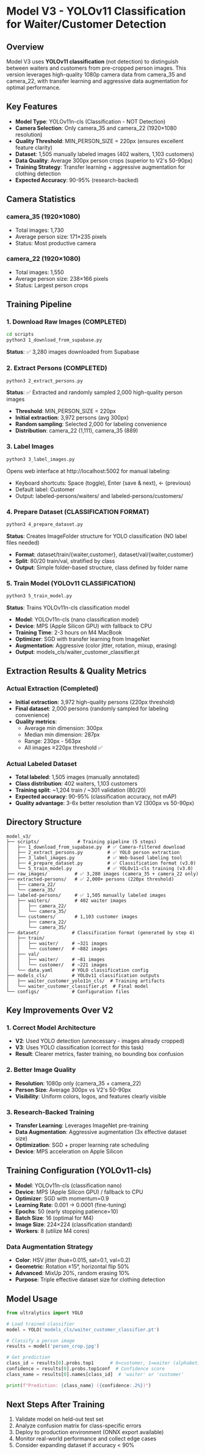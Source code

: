 # Model V3 - YOLOv11 Classification for Waiter/Customer Detection

## Overview
Model V3 uses **YOLOv11 classification** (not detection) to distinguish between waiters and customers from pre-cropped person images. This version leverages high-quality 1080p camera data from camera_35 and camera_22, with transfer learning and aggressive data augmentation for optimal performance.

## Key Features
- **Model Type**: YOLOv11n-cls (Classification - NOT Detection)
- **Camera Selection**: Only camera_35 and camera_22 (1920×1080 resolution)
- **Quality Threshold**: MIN_PERSON_SIZE = 220px (ensures excellent feature clarity)
- **Dataset**: 1,505 manually labeled images (402 waiters, 1,103 customers)
- **Data Quality**: Average 300px person crops (superior to V2's 50-90px)
- **Training Strategy**: Transfer learning + aggressive augmentation for clothing detection
- **Expected Accuracy**: 90-95% (research-backed)

## Camera Statistics

### camera_35 (1920×1080)
- Total images: 1,730
- Average person size: 171×235 pixels
- Status: Most productive camera

### camera_22 (1920×1080)
- Total images: 1,550
- Average person size: 238×166 pixels
- Status: Largest person crops

## Training Pipeline

### 1. Download Raw Images (COMPLETED)
```bash
cd scripts
python3 1_download_from_supabase.py
```
**Status**: ✅ 3,280 images downloaded from Supabase

### 2. Extract Persons (COMPLETED)
```bash
python3 2_extract_persons.py
```
**Status**: ✅ Extracted and randomly sampled 2,000 high-quality person images
- **Threshold**: MIN_PERSON_SIZE = 220px
- **Initial extraction**: 3,972 persons (avg 300px)
- **Random sampling**: Selected 2,000 for labeling convenience
- **Distribution**: camera_22 (1,111), camera_35 (889)

### 3. Label Images
```bash
python3 3_label_images.py
```
Opens web interface at http://localhost:5002 for manual labeling:
- Keyboard shortcuts: Space (toggle), Enter (save & next), ← (previous)
- Default label: Customer
- Output: labeled-persons/waiters/ and labeled-persons/customers/

### 4. Prepare Dataset (CLASSIFICATION FORMAT)
```bash
python3 4_prepare_dataset.py
```
**Status**: Creates ImageFolder structure for YOLO classification (NO label files needed)
- **Format**: dataset/train/{waiter,customer}, dataset/val/{waiter,customer}
- **Split**: 80/20 train/val, stratified by class
- **Output**: Simple folder-based structure, class defined by folder name

### 5. Train Model (YOLOv11 CLASSIFICATION)
```bash
python3 5_train_model.py
```
**Status**: Trains YOLOv11n-cls classification model
- **Model**: YOLOv11n-cls (nano classification model)
- **Device**: MPS (Apple Silicon GPU) with fallback to CPU
- **Training Time**: 2-3 hours on M4 MacBook
- **Optimizer**: SGD with transfer learning from ImageNet
- **Augmentation**: Aggressive (color jitter, rotation, mixup, erasing)
- **Output**: models_cls/waiter_customer_classifier.pt

## Extraction Results & Quality Metrics

### Actual Extraction (Completed)
- **Initial extraction**: 3,972 high-quality persons (220px threshold)
- **Final dataset**: 2,000 persons (randomly sampled for labeling convenience)
- **Quality metrics**:
  - Average min dimension: 300px
  - Median min dimension: 287px
  - Range: 230px - 563px
  - All images ≥220px threshold ✅

### Actual Labeled Dataset
- **Total labeled**: 1,505 images (manually annotated)
- **Class distribution**: 402 waiters, 1,103 customers
- **Training split**: ~1,204 train / ~301 validation (80/20)
- **Expected accuracy**: 90-95% (classification accuracy, not mAP)
- **Quality advantage**: 3-6x better resolution than V2 (300px vs 50-90px)

## Directory Structure
```
model_v3/
├── scripts/              # Training pipeline (5 steps)
│   ├── 1_download_from_supabase.py  # ✅ Camera-filtered download
│   ├── 2_extract_persons.py         # ✅ YOLO person extraction
│   ├── 3_label_images.py            # ✅ Web-based labeling tool
│   ├── 4_prepare_dataset.py         # ✅ Classification format (v3.0)
│   └── 5_train_model.py             # ✅ YOLOv11-cls training (v3.0)
├── raw_images/          # ✅ 3,280 images (camera_35 + camera_22 only)
├── extracted-persons/   # ✅ 2,000+ persons (220px threshold)
│   ├── camera_22/
│   └── camera_35/
├── labeled-persons/     # ✅ 1,505 manually labeled images
│   ├── waiters/         # 402 waiter images
│   │   ├── camera_22/
│   │   └── camera_35/
│   └── customers/       # 1,103 customer images
│       ├── camera_22/
│       └── camera_35/
├── dataset/            # Classification format (generated by step 4)
│   ├── train/
│   │   ├── waiter/     # ~321 images
│   │   └── customer/   # ~882 images
│   ├── val/
│   │   ├── waiter/     # ~81 images
│   │   └── customer/   # ~221 images
│   └── data.yaml       # YOLO classification config
├── models_cls/         # YOLOv11 classification outputs
│   ├── waiter_customer_yolo11n_cls/  # Training artifacts
│   └── waiter_customer_classifier.pt  # Final model
└── configs/            # Configuration files
```

## Key Improvements Over V2

### 1. Correct Model Architecture
- **V2**: Used YOLO detection (unnecessary - images already cropped)
- **V3**: Uses YOLO classification (correct for this task)
- **Result**: Clearer metrics, faster training, no bounding box confusion

### 2. Better Image Quality
- **Resolution**: 1080p only (camera_35 + camera_22)
- **Person Size**: Average 300px vs V2's 50-90px
- **Visibility**: Uniform colors, logos, and features clearly visible

### 3. Research-Backed Training
- **Transfer Learning**: Leverages ImageNet pre-training
- **Data Augmentation**: Aggressive augmentation (3x effective dataset size)
- **Optimization**: SGD + proper learning rate scheduling
- **Device**: MPS acceleration on Apple Silicon

## Training Configuration (YOLOv11-cls)

- **Model**: YOLOv11n-cls (classification nano)
- **Device**: MPS (Apple Silicon GPU) / fallback to CPU
- **Optimizer**: SGD with momentum=0.9
- **Learning Rate**: 0.001 → 0.0001 (fine-tuning)
- **Epochs**: 50 (early stopping patience=10)
- **Batch Size**: 16 (optimal for M4)
- **Image Size**: 224×224 (classification standard)
- **Workers**: 8 (utilize M4 cores)

### Data Augmentation Strategy
- **Color**: HSV jitter (hue=0.015, sat=0.1, val=0.2)
- **Geometric**: Rotation ±15°, horizontal flip 50%
- **Advanced**: MixUp 20%, random erasing 10%
- **Purpose**: Triple effective dataset size for clothing detection

## Model Usage

```python
from ultralytics import YOLO

# Load trained classifier
model = YOLO('models_cls/waiter_customer_classifier.pt')

# Classify a person image
results = model('person_crop.jpg')

# Get prediction
class_id = results[0].probs.top1      # 0=customer, 1=waiter (alphabetical folder order)
confidence = results[0].probs.top1conf  # Confidence score
class_name = results[0].names[class_id]  # 'waiter' or 'customer'

print(f"Prediction: {class_name} ({confidence:.2%})")
```

## Next Steps After Training

1. Validate model on held-out test set
2. Analyze confusion matrix for class-specific errors
3. Deploy to production environment (ONNX export available)
4. Monitor real-world performance and collect edge cases
5. Consider expanding dataset if accuracy < 90%
